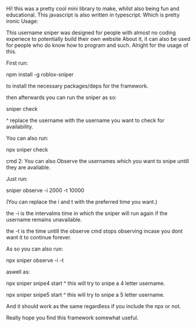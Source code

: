 Hi! this was a pretty cool mini library to make, whilst also being fun and educational.
This javascript is also written in typescript. Which is pretty ironic
Usage:

This username sniper was designed for people with almost no coding experiece to potentially build their own website About it, it can also be used for people who do know how to program and such. Alright for the usage of this.

First run:

npm install -g roblox-sniper

to install the necessary packages/deps for the framework.

then afterwards you can run the sniper as so:

sniper check

^ replace the username with the username you want to check for availability.

You can also run:

npx sniper check

cmd 2:
You can also Observe the usernames which you want to snipe untill they are available.

Just run:

sniper observe -i 2000 -t 10000

(You can replace the i and t with the preferred time you want.)

the -i is the intervalms time in which the sniper will run again if the username remains unavailable.

the -t is the time untill the observe cmd stops observing incase you dont want it to continue forever.

As so you can also run:

npx sniper observe -i -t

aswell as:

npx sniper snipe4 start
^ this will try to snipe a 4 letter username.

npx sniper snipe5 start
^ this will try to snipe a 5 letter username.

And it should work as the same regardless if you include the npx or not.

Really hope you find this framework somewhat useful.